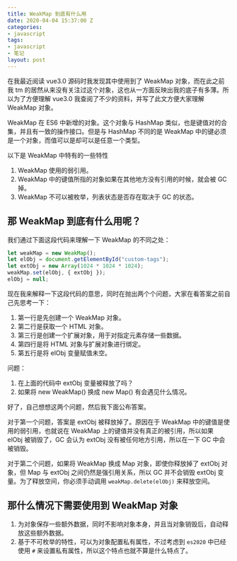 ```yaml
---
title: WeakMap 到底有什么用
date: 2020-04-04 15:37:00 Z
categories:
- javascript
tags:
- javascript
- 笔记
layout: post
---
```


在我最近阅读 vue3.0 源码时我发现其中使用到了 WeakMap 对象，而在此之前我 tm 的居然从来没有关注过这个对象，这也从一方面反映出我的底子有多薄。所以为了方便理解 vue3.0 我查阅了不少的资料，并写了此文方便大家理解 WeakMap 对象。

WeakMap 在 ES6 中新增的对象。这个对象与 HashMap 类似，也是键值对的合集，并且有一致的操作接口。但是与 HashMap 不同的是 WeakMap 中的键必须是一个对象，而值可以是却可以是任意一个类型。

以下是 WeakMap 中特有的一些特性

1. WeakMap 使用的弱引用。
2. WeakMap 中的键值所指的对象如果在其他地方没有引用的时候，就会被 GC 掉。
3. WeakMap 不可以被枚举，列表状态是否存在取决于 GC 的状态。

## 那 WeakMap 到底有什么用呢？

我们通过下面这段代码来理解一下 WeakMap 的不同之处：

```javascript
let weakMap = new WeakMap();
let elObj = document.getElementById("custom-tags");
let extObj = new Array(1024 * 1024 * 1024);
weakMap.set(elObj, { extObj });
elObj = null;
```

现在我来解释一下这段代码的意思，同时在抛出两个个问题，大家在看答案之前自己先思考一下：

1. 第一行是先创建一个 WeakMap 对象。
2. 第二行是获取一个 HTML 对象。
3. 第三行是创建一个扩展对象，用于对指定元素存储一些数据。
4. 第四行是将 HTML 对象与扩展对象进行绑定。
5. 第五行是将 elObj 变量赋值未空。

问题：

1. 在上面的代码中 extObj 变量被释放了吗？
2. 如果将 new WeakMap() 换成 new Map() 有会遇见什么情况。

好了，自己想想这两个问题，然后我下面公布答案。

对于第一个问题，答案是 extObj 被释放掉了。原因在于 WeakMap 中的键值是使用的弱引用，也就说在 WeakMap 上的键值并没有真正的被引用，所以如果 elObj 被销毁了，GC 会认为 extObj 没有被任何地方引用，所以在一下 GC 中会被销毁。

对于第二个问题，如果将 WeakMap 换成 Map 对象，即使你释放掉了 extObj 对象，但 Map 与 extObj 之间仍然是强引用关系，所以 GC 并不会销毁 extObj 变量。为了释放空间，你必须手动调用 `weakMap.delete(elObj)` 来释放空间。

## 那什么情况下需要使用到 WeakMap 对象

1. 为对象保存一些额外数据，同时不影响对象本身，并且当对象销毁后，自动释放这些额外数据。
2. 基于不可枚举的特性，可以为对象配置私有属性，不过考虑到 `es2020` 中已经使用 `#` 来设置私有属性，所以这个特点也就不算是什么特点了。